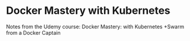 # Docker Mastery with Kubernetes
Notes from the Udemy course: Docker Mastery: with Kubernetes +Swarm from a Docker Captain
